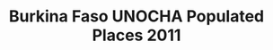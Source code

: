 ---
title: Burkina Faso UNOCHA Populated Places 2011
categories: 
    - data
geography: burkina
partner: unocha
cat: logistics
year: 2011
layer: ocha-cod.burkinafaso-populatedplaces-2011
api:
embed:
source: <a href="http://cod.humanitarianresponse.info/country-region/mali">NGA</a> 
license: Humanitarian Use
updated: 3/28/2012
description: This layer depicts populated places in Burkina Faso. Data obtained from the UN Office for the Coordination of Humanitarian Affairs (UN OCHA) [Common and Fundamental Operating Datasets Registry](http://cod.humanitarianresponse.info/). See the [Burkina Faso](http://cod.humanitarianresponse.info/country-region/burkina-faso) registry for the most recent changes.
downloads:
    - type: shapefile
      link: http://dl.dropbox.com/u/72717685/ocha-burkinafaso-populatedplaces.zip
    - type: sqlite
      link: http://dl.dropbox.com/u/72717685/ocha-burkinafaso-populatedplaces.sqlite.zip
---
